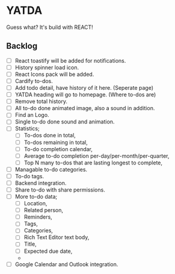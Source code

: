 # YATDA

Guess what? It's build with REACT!

## Backlog

- [ ] React toastify will be added for notifications.
- [ ] History spinner load icon.
- [ ] React Icons pack will be added.
- [ ] Cardify to-dos.
- [ ] Add todo detail, have history of it here. (Seperate page)
- [ ] YATDA heading will go to homepage. (Where to-dos are)
- [ ] Remove total history.
- [ ] All to-do done animated image, also a sound in addition.
- [ ] Find an Logo.
- [ ] Single to-do done sound and animation.
- [ ] Statistics;
  - [ ] To-dos done in total,
  - [ ] To-dos remaining in total,
  - [ ] To-do completion calendar,
  - [ ] Average to-do completion per-day/per-month/per-quarter,
  - [ ] Top N many to-dos that are lasting longest to complete,
- [ ] Managable to-do categories.
- [ ] To-do tags.
- [ ] Backend integration.
- [ ] Share to-do with share permissions.
- [ ] More to-do data;
  - [ ] Location,
  - [ ] Related person,
  - [ ] Reminders,
  - [ ] Tags,
  - [ ] Categories,
  - [ ] Rich Text Editor text body,
  - [ ] Title,
  - [ ] Expected due date,
  -
- [ ] Google Calendar and Outlook integration.
